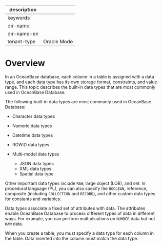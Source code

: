 |description||
|---|---|
|keywords||
|dir-name||
|dir-name-en||
|tenant-type|Oracle Mode|

# Overview

In an OceanBase database, each column in a table is assigned with a data type, and each data type has its own storage format, constraints, and value range. This topic describes the built-in data types that are most commonly used in OceanBase Database.

The following built-in data types are most commonly used in OceanBase Database:

* Character data types

* Numeric data types

* Datetime data types

* ROWID data types

* Multi-model data types

  * JSON data types
  * XML data types
  * Spatial data type

Other important data types include `RAW`, large object (LOB), and set. In procedural language (PL), you can also specify the `BOOLEAN`, reference, composite (including `COLLECTION` and `RECORD`), and other custom data types for constants and variables.

Data types associate a fixed set of attributes with data. The attributes enable OceanBase Database to process different types of data in different ways. For example, you can perform multiplications on `NUMBER` data but not `RAW` data.

When you create a table, you must specify a data type for each column in the table. Data inserted into the column must match the data type.
